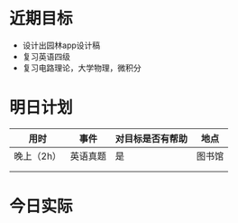 # 近期目标

- 设计出园林app设计稿
- 复习英语四级
- 复习电路理论，大学物理，微积分

# 明日计划

| 用时     | 事件   | 对目标是否有帮助 | 地点  |
| ------ | ---- | -------- | --- |
| 晚上（2h） | 英语真题 | 是        | 图书馆 |
|        |      |          |     |
|        |      |          |     |



# 今日实际







